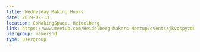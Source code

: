 ```yaml
---
title: Wednesday Making Hours
date: 2019-02-13
location: CoMakingSpace, Heidelberg
link: https://www.meetup.com/Heidelberg-Makers-Meetup/events/jkvqspyzdbrb/
usergroup: makershd
type: usergroup
---
```

